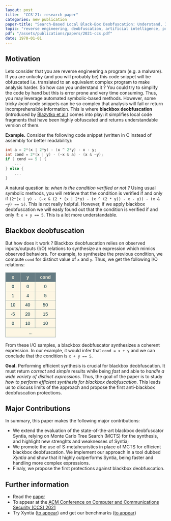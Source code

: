```yaml
---
layout: post
title:  "CCS'21: research paper"
categories: new publication
paper-title: "Search-Based Local Black-Box Deobfuscation: Understand, Improve and Mitigate"
topic: "reverse engineering, deobfuscation, artificial intelligence, program synthesis"
pdf: "/assets/publications/papers/2021-ccs.pdf"
date: 1970-01-01
---
```


## Motivation

Lets consider that you are reverse engineering a program (e.g. a malware). If you are unlucky (and you will probably be) this code snippet will be obfuscated i.e. translated to an equivalent complex program to make analysis harder. So how can you understand it ? You could try to simplify the code by hand but this is error prone and very time consuming. 
Thus, you may leverage automated symbolic-based methods. However, some tricky *local* code snippets can be so complex that analysis will fail or return incomprehensible information. This is where **blackbox deobfuscation** (introduced by [Blazytko et al.](https://www.usenix.org/conference/usenixsecurity17/technical-sessions/presentation/blazytko)) comes into play: it simplifies local code fragments that have been highly obfuscated and returns understandable version of them.

**Example.** Consider the following code snippet (written in C instead of assembly for better readability):


```c
int a = 2*(x | 2*y) - (x ^ 2*y) - x - y;
int cond = 2*(x | y) - (~x & a) - (x & ~y);
if ( cond == 5 ) {
    ...
} else {
    ...
}
```

A natural question is: *when is the condition verified or not ?* Using usual symbolic methods, you will retrieve that the condition is verified if and only if 
`(2*(x | y) - (~x & (2 * (x | 2*y) - (x ^ (2 * y)) - x - y)) - (x & ~y) == 5)`. This is not really helpful. However, if we apply blackbox deobfuscation
we will easly found out that the condition is verified if and only if: `x + y == 5`. This is a lot more understandable.


## Blackbox deobfuscation

But how does it work ? Blackbox deobfuscation relies on observed inputs/outputs (I/O) relations to synthesize an expression which mimics observed behaviors. For example, to synthesize the previous condition, we compute `cond` for distinct value of `x` and `y`. Thus, we get the following I/O relations:

<center>

<style type="text/css">
.tg  {border-collapse:collapse;border-color:#93a1a1;border-spacing:0;}
.tg td{background-color:#fdf6e3;border-color:#93a1a1;border-style:solid;border-width:1px;color:#002b36;
  font-family:Arial, sans-serif;font-size:14px;overflow:hidden;padding:6px 15px;word-break:normal;}
.tg th{background-color:#657b83;border-color:#93a1a1;border-style:solid;border-width:1px;color:#fdf6e3;
  font-family:Arial, sans-serif;font-size:14px;font-weight:normal;overflow:hidden;padding:6px 15px;word-break:normal;}
.tg .tg-baqh{text-align:center;vertical-align:top}
.tg .tg-wa1i{font-weight:bold;text-align:center;vertical-align:middle}
.tg .tg-nrix{text-align:center;vertical-align:middle}
</style>
<table class="tg">
<thead>
  <tr>
    <th class="tg-wa1i">x</th>
    <th class="tg-wa1i">y</th>
    <th class="tg-wa1i">cond</th>
  </tr>
</thead>
<tbody>
  <tr>
    <td class="tg-nrix">0</td>
    <td class="tg-nrix">0</td>
    <td class="tg-nrix">0</td>
  </tr>
  <tr>
    <td class="tg-nrix">1</td>
    <td class="tg-nrix">4</td>
    <td class="tg-nrix">5</td>
  </tr>
  <tr>
    <td class="tg-nrix">10</td>
    <td class="tg-nrix">40</td>
    <td class="tg-nrix">50</td>
  </tr>
  <tr>
    <td class="tg-baqh">-5</td>
    <td class="tg-baqh">20</td>
    <td class="tg-baqh">15</td>
  </tr>
  <tr>
    <td class="tg-baqh">0</td>
    <td class="tg-baqh">10</td>
    <td class="tg-baqh">10</td>
  </tr>
  <tr>
    <td class="tg-baqh" colspan="3">...</td>
  </tr>
</tbody>
</table>

</center>

From these I/O samples, a blackbox deobfuscator synthesizes a coherent expression. In our example, it would infer that `cond = x + y` and we can conclude that the condition is `x + y == 5`.


**Goal.** Performing efficient synthesis is crucial for blackbox deobfuscation. It must return *correct* and *simple* results while being *fast* and able to *handle a wide variety of distinct expressions*. Thus, the goal of the paper is to study *how to perform efficient synthesis for blackbox deobfuscation*. This leads us to discuss limits of the approach and propose the first anti-blackbox deobfuscation protections.

## Major Contributions

In summary, this paper makes the following major contributions:
* We extend the evaluation of the state-of-the-art blackbox deobfuscator Syntia, relying on Monte Carlo Tree Search (MCTS) for the synthesis, and highlight new strenghts and weaknesses of Syntia;
* We promote the use of S-metaheuristics in place of MCTS for efficient blackbox deobfuscation. We implement our approach in a tool dubbed *Xyntia* and show that it highly outperforms Syntia, being faster and handling more complex expressions.
* Finaly, we propose the first protections against blackbox deobfuscation.


## Further information

* Read the [paper](/assets/publications/papers/2021-ccs.pdf)
* To appear at the [ACM Conference on Computer and Communications Security (CCS) 2021](https://www.sigsac.org/ccs/CCS2021/) 
* Try Xyntia ([to appear]()) and get our benchmarks ([to appear]())
